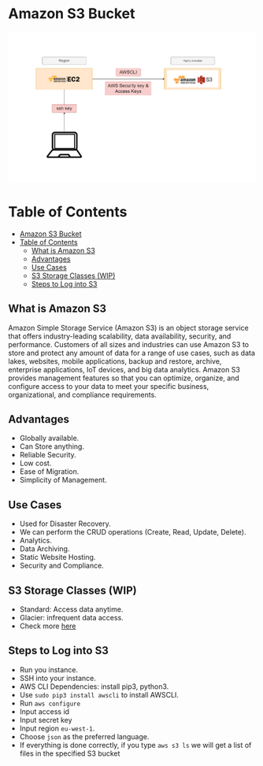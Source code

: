 # Amazon S3 Bucket

![amazon s3 diagram](./public/assets/img/AWS-S3-diagram.png)

# Table of Contents

- [Amazon S3 Bucket](#amazon-s3-bucket)
- [Table of Contents](#table-of-contents)
  - [What is Amazon S3](#what-is-amazon-s3)
  - [Advantages](#advantages)
  - [Use Cases](#use-cases)
  - [S3 Storage Classes (WIP)](#s3-storage-classes-wip)
  - [Steps to Log into S3](#steps-to-log-into-s3)

## What is Amazon S3

Amazon Simple Storage Service (Amazon S3) is an object storage service that offers industry-leading scalability, data availability, security, and performance. Customers of all sizes and industries can use Amazon S3 to store and protect any amount of data for a range of use cases, such as data lakes, websites, mobile applications, backup and restore, archive, enterprise applications, IoT devices, and big data analytics. Amazon S3 provides management features so that you can optimize, organize, and configure access to your data to meet your specific business, organizational, and compliance requirements.

## Advantages

- Globally available.
- Can Store anything.
- Reliable Security.
- Low cost.
- Ease of Migration.
- Simplicity of Management.

## Use Cases

- Used for Disaster Recovery.
- We can perform the CRUD operations (Create, Read, Update, Delete).
- Analytics.
- Data Archiving.
- Static Website Hosting.
- Security and Compliance.

## S3 Storage Classes (WIP)

- Standard: Access data anytime.
- Glacier: infrequent data access.
- Check more [here](https://docs.aws.amazon.com/AmazonS3/latest/userguide/storage-class-intro.html)

## Steps to Log into S3

- Run you instance.
- SSH into your instance.
- AWS CLI Dependencies: install pip3, python3.
- Use `sudo pip3 install awscli` to install AWSCLI.
- Run `aws configure`
- Input access id
- Input secret key
- Input region `eu-west-1`.
- Choose `json` as the preferred language.
- If everything is done correctly, if you type `aws s3 ls` we will get a list of files in the specified S3 bucket
